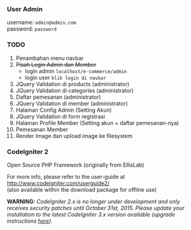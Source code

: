 ### User Admin
username: `admin@admin.com`     
password: `password`

### TODO
1. Penambahan menu navbar
2. ~~Pisah Login Admin dan Member~~
    * login admin `localhost/e-commerce/admin`
    * login user `klik login di navbar`
3. JQuery Validation di products (administrator)
4. JQuery Validation di categories (administrator)
5. Daftar pemesanan (administrator)
6. JQuery Validation di member (administrator)
7. Halaman Config Admin (Setting Akun)
8. JQuery Validation di form registrasi
9. Halaman Profile Member (Setting akun + daftar pemesanan-nya)
10. Pemesanan Member
11. Render Image dan upload image ke filesystem

### CodeIgniter 2
Open Source PHP Framework (originally from EllisLab)

For more info, please refer to the user-guide at http://www.codeigniter.com/userguide2/  
(also available within the download package for offline use)

**WARNING:** *CodeIgniter 2.x is no longer under development and only receives security patches until October 31st, 2015.
Please update your installation to the latest CodeIgniter 3.x version available
(upgrade instructions [here](http://www.codeigniter.com/userguide3/installation/upgrade_300.html)).*
